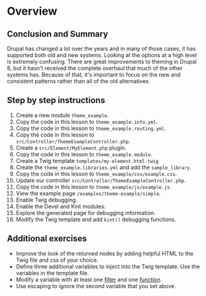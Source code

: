 <!--
{
"name" : "drupal-8-theme-lab",
"version" : "0.0.1",
"title" : "Lesson 9.6 - Labs and other information",
"description" : "Labs and other information",
"freshnessDate" : 2015-12-11,
"homepage" : "https://docs.acquia.com/articles/drupal-8-theme-lab",
"canonicalSource" : "https://docs.acquia.com/articles/drupal-8-theme-lab",
"license" : "CC BY-SA"
}
-->

<!-- @section -->

# Overview

<!-- @section -->

## Conclusion and Summary

Drupal has changed a lot over the years and in many of those cases, it has supported both old and new systems. Looking at the options at a high level is extremely confusing. There are great improvements to theming in Drupal 8, but it hasn't received the complete overhaul that much of the other systems has. Because of that, it's important to focus on the new and consistent patterns rather than all of the old alternatives.

<!-- @section -->

## Step by step instructions

1.  Create a new module `theme_example`.
2.  Copy the code in this lesson to `theme_example.info.yml`.
3.  Copy the code in this lesson to `theme_example.routing.yml`.
4.  Copy the code in this lesson to `src/Controller/ThemeExampleController.php`.
5.  Create a `src/Element/MyElement.php` plugin.
6.  Copy the code in this lesson to `theme_example.module`.
7.  Create a Twig template `templates/my-element.html.twig`
8.  Create the `theme_example.libraries.yml` and add the `sample_library`.
9.  Copy the code in this lesson to `theme_example/css/example.css`.
10.  Update our controller `src/Controller/ThemeExampleController.php`.
11.  Copy the code in this lesson to `theme_example/js/example.js`.
12.  View the example page `/examples/theme-example/simple`.
13.  Enable Twig debugging.
14.  Enable the Devel and Kint modules.
15.  Explore the generated page for debugging information.
16.  Modify the Twig template and add `kint()` debugging functions.

<!-- @section -->

## Additional exercises

*   Improve the look of the returned nodes by adding helpful HTML to the Twig file and css of your choice.
*   Define three additional variables to inject into the Twig template. Use the variables in the template file.
*   Modify a variable with at least one [filter](http://twig.sensiolabs.org/doc/filters/index.html) and one [function](http://twig.sensiolabs.org/doc/functions/index.html).
*   Use escaping to ignore the second variable that you set above.
